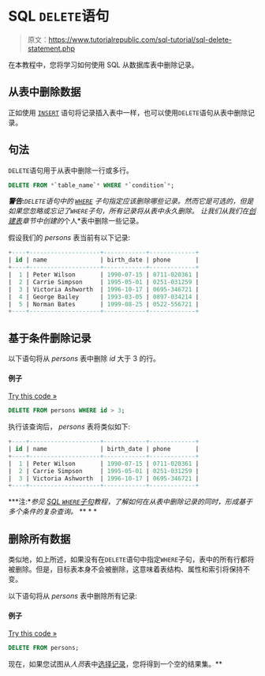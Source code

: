 # SQL `DELETE`语句

> 原文：<https://www.tutorialrepublic.com/sql-tutorial/sql-delete-statement.php>

在本教程中，您将学习如何使用 SQL 从数据库表中删除记录。

## 从表中删除数据

正如使用 [`INSERT`](sql-insert-statement.php) 语句将记录插入表中一样，也可以使用`DELETE`语句从表中删除记录。

## 句法

`DELETE`语句用于从表中删除一行或多行。

```sql
DELETE FROM *`table_name`* WHERE *`condition`*;
```

 ***警告:**`DELETE`语句中的 [`WHERE`](sql-where-clause.php) 子句指定应该删除哪些记录。然而它是可选的，但是如果您忽略或忘记了`WHERE`子句，所有记录将从表中永久删除。*  *让我们从我们在[创建表](sql-create-table-statement.php)章节中创建的*个人*表中删除一些记录。

假设我们的 *persons* 表当前有以下记录:

```sql
+----+--------------------+------------+-------------+
| id | name               | birth_date | phone       |
+----+--------------------+------------+-------------+
|  1 | Peter Wilson       | 1990-07-15 | 0711-020361 |
|  2 | Carrie Simpson     | 1995-05-01 | 0251-031259 |
|  3 | Victoria Ashworth  | 1996-10-17 | 0695-346721 |
|  4 | George Bailey      | 1993-03-05 | 0897-034214 |
|  5 | Norman Bates       | 1999-08-25 | 0522-556721 |
+----+--------------------+------------+-------------+

```

## 基于条件删除记录

以下语句将从 *persons* 表中删除 *id* 大于 3 的行。

#### 例子

[Try this code »](../codelab.php?topic=sql&file=delete-specific-rows "Try this code using online Editor")

```sql
DELETE FROM persons WHERE id > 3;
```

执行该查询后， *persons* 表将类似如下:

```sql
+----+--------------------+------------+-------------+
| id | name               | birth_date | phone       |
+----+--------------------+------------+-------------+
|  1 | Peter Wilson       | 1990-07-15 | 0711-020361 |
|  2 | Carrie Simpson     | 1995-05-01 | 0251-031259 |
|  3 | Victoria Ashworth  | 1996-10-17 | 0695-346721 |
+----+--------------------+------------+-------------+

```

 ***注:**参见 [SQL `WHERE`子句](sql-where-clause.php)教程，了解如何在从表中删除记录的同时，形成基于多个条件的复杂查询。*  ** * *

## 删除所有数据

类似地，如上所述，如果没有在`DELETE`语句中指定`WHERE`子句，表中的所有行都将被删除。但是，目标表本身不会被删除，这意味着表结构、属性和索引将保持不变。

以下语句将从 *persons* 表中删除所有记录:

#### 例子

[Try this code »](../codelab.php?topic=sql&file=delete-all-rows "Try this code using online Editor")

```sql
DELETE FROM persons;
```

现在，如果您试图从*人员*表中[选择记录](sql-select-statement.php)，您将得到一个空的结果集。**